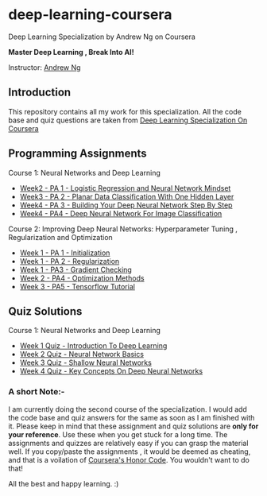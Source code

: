 # deep-learning-coursera #
Deep Learning Specialization by Andrew Ng on Coursera

**Master Deep Learning , Break Into AI!**

Instructor: [Andrew Ng](http://www.andrewng.org/)
## Introduction ##
This repository contains all my work for this specialization. All the code base and quiz questions are taken from [Deep Learning Specialization On Coursera](https://www.coursera.org/specializations/deep-learning)


## Programming Assignments ##

Course 1: Neural Networks and Deep Learning
* [Week2 - PA 1 - Logistic Regression and Neural Network Mindset](https://github.com/anukarsh1/deep-learning-coursera/blob/master/Neural%20Networks%20And%20Deep%20Learning/Logistic%20Regression%20with%20a%20Neural%20Network%20mindset.ipynb)
* [Week3 - PA 2 - Planar Data Classification With One Hidden Layer](https://github.com/anukarsh1/deep-learning-coursera/blob/master/Neural%20Networks%20And%20Deep%20Learning/Planar%20data%20classification%20with%20one%20hidden%20layer.ipynb)
* [Week4 - PA 3 -  Building Your Deep Neural Network Step By Step](https://github.com/anukarsh1/deep-learning-coursera/blob/master/Neural%20Networks%20And%20Deep%20Learning/Building%20Your%20Deep%20Neural%20Network%20-%20Step%20by%20Step.ipynb)
* [Week4 - PA4 - Deep Neural Network For Image Classification](https://github.com/anukarsh1/deep-learning-coursera/blob/master/Neural%20Networks%20And%20Deep%20Learning/Deep%20Neural%20Network%20-%20Application.ipynb)


Course 2: Improving Deep Neural Networks: Hyperparameter Tuning , Regularization and Optimization
* [ Week 1 - PA 1 - Initialization](https://github.com/anukarsh1/deep-learning-coursera/blob/master/Improving%20Deep%20Neural%20networks-%20Hyperparameter%20Tuning%20-%20Regularization%20and%20Optimization/Initialization.ipynb)
* [Week 1 - PA 2 - Regularization](https://github.com/anukarsh1/deep-learning-coursera/blob/master/Improving%20Deep%20Neural%20networks-%20Hyperparameter%20Tuning%20-%20Regularization%20and%20Optimization/Regularization.ipynb)
* [Week 1 - PA3 - Gradient Checking](https://github.com/anukarsh1/deep-learning-coursera/blob/master/Improving%20Deep%20Neural%20networks-%20Hyperparameter%20Tuning%20-%20Regularization%20and%20Optimization/Gradient%20Checking.ipynb)
* [Week 2 - PA4 - Optimization Methods](https://github.com/anukarsh1/deep-learning-coursera/blob/master/Improving%20Deep%20Neural%20networks-%20Hyperparameter%20Tuning%20-%20Regularization%20and%20Optimization/Optimization%20Methods.ipynb)
* [Week 3 - PA5 - Tensorflow Tutorial](https://github.com/anukarsh1/deep-learning-coursera/blob/master/Improving%20Deep%20Neural%20networks-%20Hyperparameter%20Tuning%20-%20Regularization%20and%20Optimization/Tensorflow%20Tutorial.ipynb) 

## Quiz Solutions ##

Course 1: Neural Networks and Deep Learning
* [Week 1 Quiz - Introduction To Deep Learning](https://github.com/anukarsh1/deep-learning-coursera/blob/master/Neural%20Networks%20And%20Deep%20Learning/Week%201%20Quiz%20-%20Introduction%20to%20deep%20learning.md)
* [Week 2 Quiz - Neural Network Basics](https://github.com/anukarsh1/deep-learning-coursera/blob/master/Neural%20Networks%20And%20Deep%20Learning/Week%202%20Quiz%20-%20Neural%20Network%20Basics.md)
* [Week 3 Quiz - Shallow Neural Networks](https://github.com/anukarsh1/deep-learning-coursera/blob/master/Neural%20Networks%20And%20Deep%20Learning/Week%203%20Quiz%20-%20Shallow%20Neural%20Networks.md)
* [Week 4 Quiz - Key Concepts On Deep Neural Networks](https://github.com/anukarsh1/deep-learning-coursera/blob/master/Neural%20Networks%20And%20Deep%20Learning/Week%204%20Quiz%20-%20Key%20concepts%20on%20Deep%20Neural%20Networks.md)

### A short Note:- ###
I am currently doing the second course of the specialization. I would add the code base and quiz answers for the same as soon as I am finished with it. Please keep in mind that these assignment and quiz solutions are **only for your reference**. Use these  when you get stuck for a long time. The assignments and quizzes are relatively easy if you can grasp the material well.  If you copy/paste the assignments , it would be deemed as cheating, and that is a voilation of [Coursera's Honor Code](https://www.coursera.org/about/terms/honorcode). You wouldn't want to do that!

All the best and happy learning. :)
